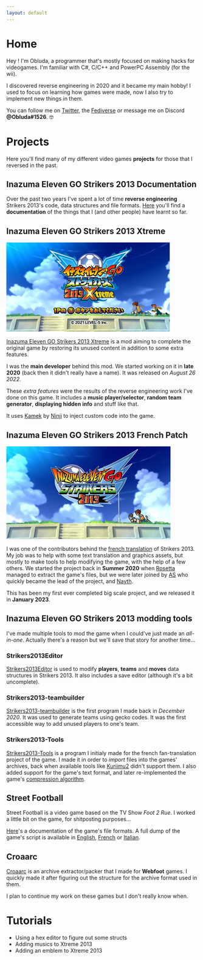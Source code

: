 ```yaml
---
layout: default
---
```


# Home

Hey ! I'm Obluda, a programmer that's mostly focused on making hacks for videogames. I'm familiar with C#, C/C++ and PowerPC Assembly (for the wii).

I discovered reverse engineering in 2020 and it became my main hobby! I used to focus on learning how games were made, now I also try to implement new things in them.

You can follow me on [Twitter](https://www.twitter.com/obluda3), the [Fediverse](https://wetdry.world/@obluda) or message me on Discord **@Obluda#1526**. 🤓 
 
# Projects

Here you'll find many of my different video games **projects** for those that I reversed in the past.

## Inazuma Eleven GO Strikers 2013 Documentation

Over the past two years I've spent a lot of time **reverse engineering** Strikers 2013's code, data structures and file formats. 
[Here](/strikers) you'll find a **documentation** of the things that I (and other people) have learnt so far.

## Inazuma Eleven GO Strikers 2013 Xtreme

![Screenshot of Xtreme13's titlescreen](/resources/xtreme_titlescreen.png)

[Inazuma Eleven GO Strikers 2013 Xtreme](https://www.xtreme13.com/) is a mod aiming to complete the original game by restoring its unused content in addition to some extra features. 

I was the **main developer** behind this mod. We started working on it in **late 2020** (back then it didn't really have a name). It was released on *August 26 2022*.

These *extra features* were the results of the reverse engineering work I've done on this game. It includes a **music player/selector**, **random team generator**, **displaying hidden info** and stuff like that.

It uses [Kamek](https://github.com/Treeki/Kamek) by [Ninji](https://twitter.com/_ninji) to inject custom code into the game.

## Inazuma Eleven GO Strikers 2013 French Patch

![Screenshot of a translated menu in Strikers 2013](/resources/strikersfr.png)

I was one of the contributors behind the [french translation](http://copaproject.fr/) of Strikers 2013. My job was to help with some text translation and graphics assets, but mostly to make tools to help modifying the game, with the help of a few others. We started the project back in **Summer 2020** when [Rosetta](https://twitter.com/rosetta_galaxy) managed to extract the game's files, but we were later joined by [AS](https://twitter.com/sltcas) who quickly became the lead of the project, and [Nayth](https://twitter.com/637nayth). 

This has been my first ever completed big scale project, and we released it in **January 2023**.

## Inazuma Eleven GO Strikers 2013 modding tools

I've made multiple tools to mod the game when I could've just made an *all-in-one*. Actually there's a reason but we'll save that story for another time...

### Strikers2013Editor

[Strikers2013Editor](https://github.com/obluda3/Strikers2013Editor) is used to modify **players**, **teams** and **moves** data structures in Strikers 2013. It also includes a save editor (although it's a bit uncomplete).

### Strikers2013-teambuilder

[Strikers2013-teambuilder](https://github.com/obluda3/strikers2013-teambuilder) is the first program I made back in *December 2020*. It was used to generate teams using gecko codes. It was the first accessible way to add unused players to one's team.

### Strikers2013-Tools

[Strikers2013-Tools](https://github.com/obluda3/strikers2013-tools) is a program I initialy made for the french fan-translation project of the game. I made it in order to *import* files into the games' archives, back when available tools like [Kuriimu2](https://github.com/FanTranslatorsInternational/Kuriimu2) didn't support them. I also added support for the game's text format, and later re-implemented the game's [compression algorithm]().

## Street Football

Street Football is a video game based on the TV Show *Foot 2 Rue*. I worked a little bit on the game, for shitposting purposes...

[Here](/f2r.md)'s a documentation of the game's file formats. A full dump of the game's script is available in [English](/resources/f2r_eng.txt), [French](/resources/f2r_fr.txt) or [Italian](/resources/f2r_it.txt).

## Croaarc

[Croaarc](https://github.com/obluda3/Croaarc) is an archive extractor/packer that I made for **Webfoot** games. 
I quickly made it after figuring out the structure for the archive format used in them.

I plan to continue my work on these games but I don't really know when.

# Tutorials 

- Using a hex editor to figure out some structs
- Adding musics to Xtreme 2013
- Adding an emblem to Xtreme 2013